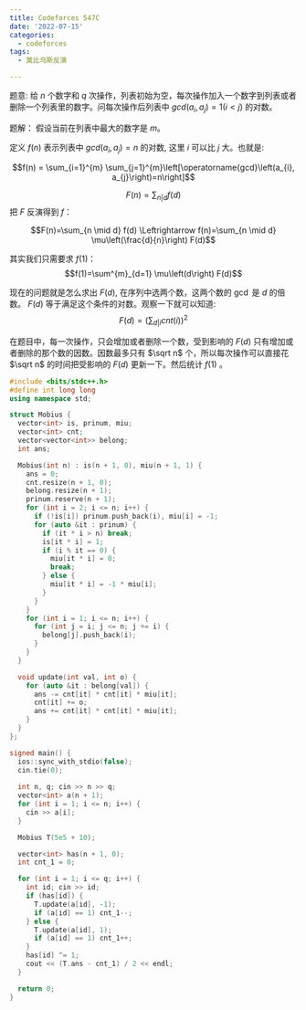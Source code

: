 ```yaml
---
title: Codeforces 547C
date: '2022-07-15'
categories:
  - codeforces
tags:
  - 莫比乌斯反演

---
```



题意:
给 $n$ 个数字和 $q$ 次操作，列表初始为空，每次操作加入一个数字到列表或者删除一个列表里的数字。问每次操作后列表中 $gcd(a_{i}, a_{j}) = 1 (i < j)$ 的对数。

题解：
假设当前在列表中最大的数字是 $m$。

定义 $f(n)$ 表示列表中 $gcd(a_{i}, a_{j}) = n$ 的对数, 这里 $i$ 可以比 $j$ 大。也就是:

$$f(n) = \sum_{i=1}^{m} \sum_{j=1}^{m}\left[\operatorname{gcd}\left(a_{i}, a_{j}\right)=n\right]$$

$$F(n) = \sum_{n | d} f(d)$$
把 $F$ 反演得到 $f$：

$$F(n)=\sum_{n \mid d} f(d) \Leftrightarrow f(n)=\sum_{n \mid d} \mu\left(\frac{d}{n}\right) F(d)$$

其实我们只需要求 $f(1)$：
$$f(1)=\sum^{m}_{d=1} \mu\left(d\right) F(d)$$

现在的问题就是怎么求出 $F(d)$, 在序列中选两个数，这两个数的 $\gcd$ 是 $d$ 的倍数。 $F(d)$ 等于满足这个条件的对数。观察一下就可以知道:
$$F(d) = (\sum_{d|i} cnt(i)) ^ {2}$$

在题目中，每一次操作，只会增加或者删除一个数，受到影响的 $F(d)$ 只有增加或者删除的那个数的因数。因数最多只有 $\sqrt n$ 个，所以每次操作可以直接花 $\sqrt n$ 的时间把受影响的 $F(d)$ 更新一下。然后统计 $f(1)$ 。

```cpp
#include <bits/stdc++.h>
#define int long long
using namespace std;

struct Mobius {
  vector<int> is, prinum, miu;
  vector<int> cnt;
  vector<vector<int>> belong;
  int ans;

  Mobius(int n) : is(n + 1, 0), miu(n + 1, 1) {
    ans = 0;
    cnt.resize(n + 1, 0);
    belong.resize(n + 1);
    prinum.reserve(n + 1);
    for (int i = 2; i <= n; i++) {
      if (!is[i]) prinum.push_back(i), miu[i] = -1;  
      for (auto &it : prinum) {
        if (it * i > n) break;
        is[it * i] = 1;
        if (i % it == 0) {
          miu[it * i] = 0;
          break;
        } else {
          miu[it * i] = -1 * miu[i];
        }
      }
    }
    for (int i = 1; i <= n; i++) {
      for (int j = i; j <= n; j += i) {
        belong[j].push_back(i);
      }
    }
  }

  void update(int val, int o) {
    for (auto &it : belong[val]) {
      ans -= cnt[it] * cnt[it] * miu[it];
      cnt[it] += o;
      ans += cnt[it] * cnt[it] * miu[it];
    }
  }
};

signed main() {
  ios::sync_with_stdio(false); 
  cin.tie(0);
  
  int n, q; cin >> n >> q;
  vector<int> a(n + 1);
  for (int i = 1; i <= n; i++) {
    cin >> a[i]; 
  }

  Mobius T(5e5 + 10);

  vector<int> has(n + 1, 0);
  int cnt_1 = 0;

  for (int i = 1; i <= q; i++) {
    int id; cin >> id; 
    if (has[id]) {
      T.update(a[id], -1);
      if (a[id] == 1) cnt_1--;
    } else {
      T.update(a[id], 1);
      if (a[id] == 1) cnt_1++;
    }
    has[id] ^= 1;
    cout << (T.ans - cnt_1) / 2 << endl;
  }

  return 0;
}
```


